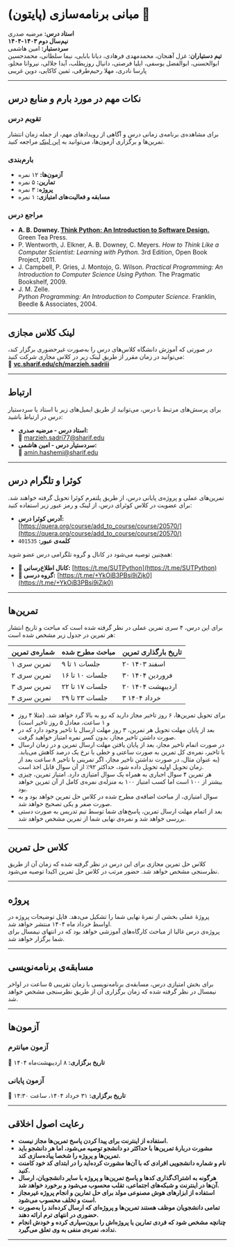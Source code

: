 # مبانی برنامه‌سازی‌ (پایتون) 🐍

**استاد درس:** مرضیه صدری  
**نیم‌سال دوم ۱۴۰۳-۱۴۰۴**  
**سردستیار:** امین هاشمی  
**تیم دستیاران**: غزل آهنجان، محمدمهدی فرهادی، دیانا بابایی، نیما سلطانی، محمدحسین ابوالحسنی، ابوالفضل یوسفی، ایلیا فرصتی، دانیال روزیطلب، آیدا جلالی، نیروانا محلو، پارسا نادری، مهلا رحیم‌طرقی، ثمین کاکایی، دوین غریبی

---

## نکات مهم در مورد بارم و منابع درس

### تقویم درس  
برای مشاهده‌ی برنامه‌ی زمانی درس و آگاهی از رویدادهای مهم، از جمله زمان انتشار تمرین‌ها و برگزاری آزمون‌ها، می‌توانید به [این لینک](https://docs.google.com/spreadsheets/d/1aF0nWpKDbymYoTfNhcps37GYJFGoEtssV3irKo2F5GE/edit?usp=sharing) مراجعه کنید.

### بارم‌بندی  
- **آزمون‌ها:** ۱۲ نمره  
- **تمارین:** ۵ نمره  
- **پروژه:** ۳ نمره  
- **مسابقه و فعالیت‌های امتیازی:** ۱ نمره  

### مراجع درس  
- **A. B. Downey. [Think Python: An Introduction to Software Design.](https://allendowney.github.io/ThinkPython/)** Green Tea Press.  
- P. Wentworth, J. Elkner, A. B. Downey, C. Meyers.
  *How to Think Like a Computer Scientist: Learning with Python.* 3rd Edition, Open Book Project, 2011.  
- J. Campbell, P. Gries, J. Montojo, G. Wilson.
  *Practical Programming: An Introduction to Computer Science Using Python.* The Pragmatic Bookshelf, 2009.  
- J. M. Zelle.  
  *Python Programming: An Introduction to Computer Science.* Franklin, Beedle & Associates, 2004.  


---

## لینک کلاس مجازی  
در صورتی که آموزش دانشگاه کلاس‌های درس را به‌صورت غیرحضوری برگزار کند، می‌توانید در زمان مقرر از طریق لینک زیر در کلاس مجازی شرکت کنید:  
🔗 **[vc.sharif.edu/ch/marzieh.sadriii](https://vc.sharif.edu/ch/marzieh.sadriii)**  

---

## ارتباط  
برای پرسش‌های مرتبط با درس، می‌توانید از طریق ایمیل‌های زیر با استاد یا سردستیار درس در ارتباط باشید:

- **استاد درس - مرضیه صدری:**  
  📧 [marzieh.sadri77@sharif.edu](mailto:marzieh.sadri77@sharif.edu?subject=FPP14032::)  
- **سردستیار درس - امین هاشمی:**  
  📧 [amin.hashemi@sharif.edu](mailto:amin.hashemi@sharif.edu?subject=FPP14032::)  

---

## کوئرا و تلگرام درس  
تمرین‌های عملی و پروژه‌ی پایانی درس، از طریق پلتفرم کوئرا تحویل گرفته‌ خواهند شد. برای عضویت در کلاس کوئرای درس، از لینک و رمز عبور زیر استفاده کنید:  

- **آدرس کوئرا درس:** [https://quera.org/course/add_to_course/course/20570/](https://quera.org/course/add_to_course/course/20570/)  
- **کلمه‌ی عبور:** `401535`  

همچنین توصیه می‌شود در کانال و گروه تلگرامی درس عضو شوید:  

- **📢 کانال اطلاع‌رسانی:** [https://t.me/SUTPython](https://t.me/SUTPython)  
- **💬 گروه درسی:** [https://t.me/+YkOiB3PBsi9iZjk0](https://t.me/+YkOiB3PBsi9iZjk0)  

---

## تمرین‌ها  
برای این درس، ۴ سری تمرین عملی در نظر گرفته شده است که مباحث و تاریخ انتشار هر تمرین در جدول زیر مشخص شده است:

| شماره‌ی تمرین | مباحث مطرح شده | تاریخ بارگذاری تمرین |
|--------------|--------------|---------------------|
| تمرین‌ سری ۱ | جلسات ۱ تا ۹ | ۲۰ اسفند ۱۴۰۳ |
| تمرین‌ سری ۲ | جلسات ۱۰ تا ۱۶ | ۳۰ فروردین ۱۴۰۴ |
| تمرین‌ سری ۳ | جلسات ۱۷ تا ۲۲ | ۲۰ اردیبهشت ۱۴۰۴ |
| تمرین‌ سری ۴ | جلسات ۲۳ تا ۲۹ | ۳ خرداد ۱۴۰۴ |


- برای تحویل تمرین‌ها، ۶ روز تاخیر مجاز دارید که رو به بالا گرد خواهد شد. (مثلا ۴ روز و ۱ ساعت، معادل ۵ روز تاخیر است)
- بعد از پایان مهلت تحویل هر تمرین، ۳ روز مهلت ارسال با تاخیر وجود دارد که در صورت داشتن تاخیر مجاز، بدون کسر نمره امتیاز خواهید گرفت.
- در صورت اتمام تاخیر مجاز، بعد از پایان یافتن مهلت ارسال تمرین و در زمان ارسال با تاخیر، نمره‌ی کل تمرین به صورت ساعتی و خطی با نرخ یک درصد کاهش می‌یابد. (به عنوان مثال، در صورت نداشتن تاخیر مجاز، اگر تمرینی با تاخیر ۸ ساعت بعد از زمان تحویل اولیه تحویل داده شود، حداکثر ۹۲٪ از آن سوال قابل اخذ است.
- هر تمرین ۴ سوال اجباری به همراه یک سوال امتیازی دارد. امتیاز تمرین، چیزی بیشتر از ۱۰۰ است اما کسب امتیاز ۱۰۰ به منزله‌ی نمره‌ی کامل از آن تمرین خواهد بود.
- سوال امتیازی، از مباحث اضافه‌ی مطرح شده در کلاس حل تمرین خواهد بود و به صورت صفر و یکی تصحیح خواهد شد.
- بعد از اتمام مهلت ارسال تمرین، پاسخ‌های شما توسط تیم تدریس به صورت دستی بررسی خواهد شد و نمره‌ی نهایی شما از تمرین مشخص خواهد شد.
---

## کلاس حل تمرین  
کلاس حل تمرین مجازی برای این درس در نظر گرفته شده که زمان آن از طریق نظرسنجی مشخص خواهد شد. حضور مرتب در کلاس حل تمرین اکیدا توصیه می‌شود.

---

## پروژه  
پروژهٔ عملی بخشی از نمرهٔ نهایی شما را تشکیل می‌دهد. فایل توضیحات پروژه در اواسط خرداد ماه ۱۴۰۴ منتشر خواهد شد.  
پروژه‌ی درس غالبا از مباحث کارگاه‌های آموزشی خواهد بود که در انتهای نیمسال برای شما برگزار خواهد شد.

---

## مسابقه‌ی برنامه‌نویسی  
برای بخش امتیازی درس، مسابقه‌ی برنامه‌نویسی با زمان تقریبی ۵ ساعت در اواخر نیمسال در نظر گرفته شده که زمان برگزاری آن از طریق نظرسنجی مشخص خواهد شد.

---

## آزمون‌ها  
### آزمون میانترم  
📅 **تاریخ برگزاری:** ۸ اردیبهشت‌ماه ۱۴۰۴  

### آزمون پایانی  
📅 **تاریخ برگزاری:** ۳۱ خرداد ۱۴۰۴، ساعت ۱۴:۳۰  

---

## رعایت اصول اخلاقی  
- **استفاده از اینترنت برای پیدا کردن پاسخ تمرین‌ها مجاز نیست.**  
- **مشورت دربارهٔ تمرین‌ها با حداکثر دو دانشجو توصیه می‌شود، اما هر دانشجو باید تمرین‌ها و پروژه را شخصا پیاده‌سازی کند.**  
- **نام و شماره دانشجویی افرادی که با آن‌ها مشورت کرده‌اید را در ابتدای کد خود کامنت کنید.**  
- **هرگونه به اشتراک‌گذاری کد‌ها و پاسخ تمرین‌ها و پروژه با سایر دانشجویان، ارسال آن‌ها در اینترنت و شبکه‌های اجتماعی، تقلب محسوب می‌شود و برخورد خواهد شد.**  
- **استفاده از ابزارهای هوش مصنوعی مولد برای حل تمارین و انجام پروژه غیرمجاز است و تخلف محسوب می‌شود.**  
- **تمامی دانشجویان موظف هستند تمرین‌ها و پروژه‌ای که ارسال کرده‌‌اند را به‌صورت حضوری در انتهای ترم ارائه دهند.**  
- **چنانچه مشخص شود که فردی تمارین یا پروژه‌اش را برون‌سپاری کرده و خودش انجام نداده، نمره‌ی منفی به وی تعلق می‌گیرد.**  

---

